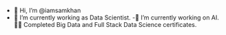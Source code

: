 - 👋 Hi, I’m @iamsamkhan
- 🌱 I’m currently working as Data Scientist.
-🌱 I’m currently working on AI.
👨‍💻 Completed Big Data  and Full Stack Data Science certificates.

